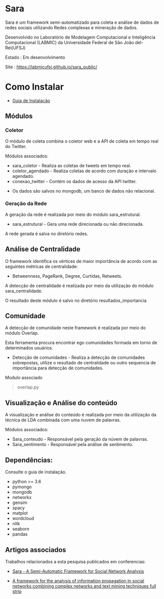 # Sara
Sara é um framework semi-automatizado para coleta e análise de dados de redes sociais utilizando Redes complexas e mineração de dados.

Desenvolvido no Laboratório de Modelagem Computacional e Inteligência Computacional (LABMIC) da Universidade Federal de São João del-Rei(UFSJ)

Estado : Em desenvolvimento

Site : https://labmicufsj.github.io/sara_public/

# Como Instalar

- [Guia de Instalacão](Guia.md)

## Módulos

### Coletor

O módulo de coleta combina o coletor web e a API de coleta em tempo real do Twitter.

Módulos associados:
* sara_coletor - Realiza as coletas de tweets em tempo real.
* coletor_agendado - Realiza coletas de acordo com duração e intervalo agendado.
* conexao_twitter - Contém os dados de acesso da API twitter.
- Os dados são salvos no mongodb, um banco de dados não relacional.


### Geração da Rede

A geração da rede é realizada por meio do módulo sara_estrutural.

* sara_estrutural - Gera uma rede direcionada ou não direcionada.

A rede gerada é salva no diretório redes.

## Análise de Centralidade

O framework identifica os vértices de maior importância de acordo com as seguintes métricas de centralidade:
- Betweenness, PageRank, Degree, Curtidas, Retweets.

A detecção de centralidade é realizada por meio da utilização do módulo sara_centralidade.

O resultado deste módulo é salvo no diretório resultados_importancia

## Comunidade

A detecção de comunidade neste framework é realizada por meio do módulo Overlap.

Esta ferramenta procura encontrar ego comunidades formada em torno de determinados usuários.

- Detecção de comunidades - Realiza a detecção de comunidades sobrepostas, utilize o resultado de centralidade ou outro sequencia de importância para detecção de comunidades.

Modulo associado
> overlap.py

## Visualização e Análise do conteúdo

A visualização e análise do conteúdo é realizada por meio da utilização da técnica de LDA combinada com uma nuvem de palavras.

Módulos associados:

* Sara_conteudo - Responsável pela geração da núvem de palavras.
* Sara_sentimento - Responsável pela análise de sentimento.


## Dependências:

Consulte o guia de instalação.
- python >= 3.6
- pymongo
- mongodb
- networkx
- gensim
- spacy
- matplot
- wordcloud
- nltk
- seaborn
- pandas

## Artigos associados

Trabalhos relacionados a esta pesquisa publicados em conferencias:

- [Sara - A Semi-Automatic Framework for Social Network Analysis](https://sol.sbc.org.br/index.php/webmedia_estendido/article/view/8137/8012)

- [A framework for the analysis of information propagation in social networks combining complex networks and text mining techniques full strip](https://dl.acm.org/doi/abs/10.1145/3323503.3360289)
